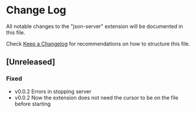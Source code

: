 # Change Log

All notable changes to the "json-server" extension will be documented in this file.

Check [Keep a Changelog](http://keepachangelog.com/) for recommendations on how to structure this file.

## [Unreleased]

### Fixed

- v0.0.2 Errors in stopping server
- v0.0.2 Now the extension does not need the cursor to be on the file before starting